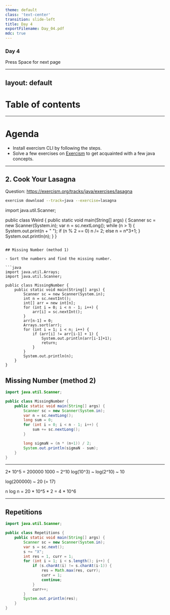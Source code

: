```yaml
---
theme: default
class: 'text-center'
transition: slide-left
title: Day 4
exportFilename: Day_04.pdf
mdc: true
---
```


### Day 4

<div class="pt-12">
  <span @click="$slidev.nav.next" class="px-2 py-1 rounded cursor-pointer" flex="~ justify-center items-center gap-2" hover="bg-white bg-opacity-10">
    Press Space for next page <div class="i-carbon:arrow-right inline-block"/>
  </span>
</div>

---
layout: default
---

# Table of contents

<Toc columns=3></Toc>

---

# Agenda

- Install exercism CLI by following the steps.
- Solve a few exercises on [Exercism](https://exercism.org/tracks/java) to get acquainted with a few java concepts.

---

## 2. Cook Your Lasagna

Question: https://exercism.org/tracks/java/exercises/lasagna

```sh
exercism download --track=java --exercise=lasagna
```
import java.util.Scanner;

public class Weird {
    public static void main(String[] args) {
        Scanner sc = new Scanner(System.in);
        var n = sc.nextLong();
        while (n > 1) {
            System.out.print(n + " ");
            if (n % 2 == 0) n /= 2;
            else n = n*3+1;
        }
        System.out.println(n);
    }
}
```

## Missing Number (method 1)

- Sort the numbers and find the missing number.

```java
import java.util.Arrays;
import java.util.Scanner;

public class MissingNumber {
    public static void main(String[] args) {
        Scanner sc = new Scanner(System.in);
        int n = sc.nextInt();
        int[] arr = new int[n];
        for (int i = 0; i < n - 1; i++) {
            arr[i] = sc.nextInt();
        }
        arr[n-1] = 0;
        Arrays.sort(arr);
        for (int i = 1; i < n; i++) {
            if (arr[i] != arr[i-1] + 1) {
                System.out.println(arr[i-1]+1);
                return;
            }
        }
        System.out.println(n);
    }
}
```

## Missing Number (method 2)

```java
import java.util.Scanner;

public class MissingNumber {
    public static void main(String[] args) {
        Scanner sc = new Scanner(System.in);
        var n = sc.nextLong();
        long sum = 0;
        for (int i = 0; i < n - 1; i++) {
            sum += sc.nextLong();
        }

        long sigmaN = (n * (n+1)) / 2;
        System.out.println(sigmaN - sum);
    }
}
```

---

2* 10^5 = 200000
1000 ~ 2^10
log(10^3) ~ log(2^10) ~ 10

log(200000) ~ 20 (= 17)

n log n = 20 * 10^5 * 2 = 4 * 10^6

---

## Repetitions

```java
import java.util.Scanner;

public class Repetitions {
    public static void main(String[] args) {
        Scanner sc = new Scanner(System.in);
        var s = sc.next();
        s += "X";
        int res = 1, curr = 1;
        for (int i = 1; i < s.length(); i++) {
            if (s.charAt(i) != s.charAt(i-1)) {
                res = Math.max(res, curr);
                curr = 1;
                continue;
            }
            curr++;
        }
        System.out.println(res);
    }
}
```